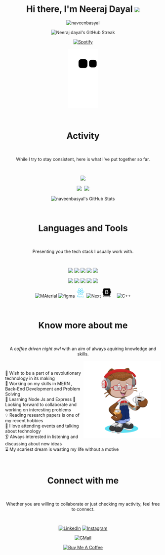 <h1 align="center">Hi there, I'm Neeraj Dayal <img src="https://media.giphy.com/media/hvRJCLFzcasrR4ia7z/giphy.gif" width="28"></h1>

<!-- Typing Widget 
<img width="100%" src="https://readme-typing-svg.herokuapp.com/?lines=Web+Developer;MERN+Developer;Computer+Science+Student;Tech+Geek&font=sans-serif&center=true&size=12"> -->


<p align="center"> <img src="https://komarev.com/ghpvc/?username=dayalneeraj1602&label=Profile%20views&color=0e75b6&style=flat" alt="naveenbasyal" /> </p>
<!--GitHub Streak-->
<p align="center"><img alt="Neeraj dayal's GitHub Streak" src="https://github-readme-streak-stats.herokuapp.com/?user=dayalneeraj1602&theme=dark&hide_border=true"></p>
<!-- Spotify Music-->
  <p align="center">
  <a href="https://open.spotify.com/collection/tracks">
    <img src="https://spotify-github-readme.vercel.app/api/spotify" alt="Spotify" />
  </a>
</p>

<!-- Github contribution grid snake from action workflow -->
<p align="center"><img alt="Snake GIF" src="https://github.com/Sanket-Mathur/Sanket-Mathur/blob/output/github-contribution-grid-snake.svg"></p>
<br>
<!-- Activity -->
<h1 align="center">Activity</h1>
<br>
<p align="center">While I try to stay consistent, here is what I've put together so far.</p>
<br>

<p align="center">
  <img src="https://github-profile-summary-cards.vercel.app/api/cards/profile-details?username=dayalneeraj1602&theme=monokai">
</p>
<p align="center">
  <img src="https://github-profile-summary-cards.vercel.app/api/cards/repos-per-language?username=dayalneeraj1602&theme=monokai">&nbsp;
  <img src="https://github-profile-summary-cards.vercel.app/api/cards/most-commit-language?username=dayalneeraj1602&theme=monokai">
</p>
<!--GitHub Stats-->
<p align="center"><img alt="naveenbasyal's GitHub Stats" src="https://github-readme-stats.vercel.app/api?username=dayalneeraj1602&theme=blue-green&hide_border=true"></p>
<br>
<!-- Language and Tools -->
<h1 align="center">Languages and Tools</h1>
<br>
<p align="center">Presenting you the tech stack I usually work with.</p>
<br>

<p align="center">
   <img src="https://img.shields.io/badge/node.js%20-%2343853D.svg?&style=for-the-badge&logo=node.js&logoColor=white"/>
  
  <img src="https://img.shields.io/badge/NPM-%23000000.svg?style=for-the-badge&logo=npm&logoColor=white"/>
  
  <img src="https://img.shields.io/badge/javascript%20-%23323330.svg?&style=for-the-badge&logo=javascript&logoColor=%23F7DF1E"/>
   <img src="https://img.shields.io/badge/express.js%20-%23404d59.svg?&style=for-the-badge"/>  
  <img src="https://img.shields.io/badge/git%20-%23F05033.svg?&style=for-the-badge&logo=git&logoColor=white"/> 
</p>
<p align="center">
  <img src ="https://img.shields.io/badge/https://upload.wikimedia.org/wikipedia/commons/thumb/c/c3/Python-logo-notext.svg/1200px-Python-logo-notext.svg.png"/>
   <img src="https://img.shields.io/badge/html5%20-%23E34F26.svg?&style=for-the-badge&logo=html5&logoColor=white"/>
   <img src="https://img.shields.io/badge/github%20-%23121011.svg?&style=for-the-badge&logo=github&logoColor=white"/>
  <img src="https://img.shields.io/badge/css3%20-%231572B6.svg?&style=for-the-badge&logo=css3&logoColor=white"/>
    <img src="https://img.shields.io/badge/Visual%20Studio%20Code-0078d7.svg?style=for-the-badge&logo=visual-studio-code&logoColor=white"/>
</p>
<p align="center">
   <img alt="MAterial" width="30px" src="https://mui.com/static/logo.png"/>
  <img alt="figma" width="30px" src="https://www.vectorlogo.zone/logos/figma/figma-icon.svg"/>
     <img alt="React" width="30px" src="https://raw.githubusercontent.com/devicons/devicon/master/icons/react/react-original-wordmark.svg"/>
  <img alt="Next" width="30px" src="https://www.rlogical.com/wp-content/uploads/2021/08/Rlogical-Blog-Images-thumbnail.png"/>
   <img alt="bootstap" width="30px" src="https://raw.githubusercontent.com/devicons/devicon/master/icons/bootstrap/bootstrap-plain-wordmark.svg"/>&emsp;
  <img alt="C++" width="30px" src="https://cdn.iconscout.com/icon/free/png-64/c-4-226082.png"/>
  </p> 

<br>

<!-- Know more about me -->
<h1 align="center">Know more about me</h1>
<br>
<p align="center">A <i>coffee driven night owl</i> with an aim of always aquiring knowledge and skills.</p>
<img align="right" alt="Octocat" height="250px" src="https://raw.githubusercontent.com/Sanket-Mathur/Sanket-Mathur/master/Images/octocat.png">
<br>

:dart: Wish to be a part of a revolutionary technology in its making  
:telescope: Working on my skills in MERN , Back-End Development and Problem Solving  
:seedling: Learning  Node Js and Express
:eyes: Looking forward to collaborate and working on interesting problems  
:bulb: Reading research papers is one of my recent hobbies  
:ticket: I love attending events and talking about technology  
:ear: Always interested in listening and discussing about new ideas  
:hourglass: My scariest dream is wasting my life without a motive    

<br>



<!-- Connect with me -->
<h1 align="center">Connect with me</h1>
<br>
<p align="center">Whether you are willing to collaborate or just checking my activity, feel free to connect.</p>
<br>

<p align="center">
  <a href="https://linkedin.com/in/dayalneeraj1602"><img alt="LinkedIn" src="https://img.shields.io/badge/LinkedIn-0077B5?style=for-the-badge&logo=linkedin&logoColor=white"></a>
  <a href="https://www.instagram.com/neerajdayal01/"><img alt="Instagram" src="https://img.shields.io/badge/Instagram-E4405F?style=for-the-badge&logo=instagram&logoColor=white"></a>
</p>
<p align="center">
  <a href="mailto:neeraj.dayal.1602@gmail.com"><img alt="GMail" src="https://img.shields.io/badge/Gmail-D14836?style=for-the-badge&logo=gmail&logoColor=white"></a>
</p>



<!-- Buy me a coffee link -->
<p align="center">
  <a href="https://www.buymeacoffee.com/dayalneeraj1602" target="_blank"><img src="https://cdn.buymeacoffee.com/buttons/v2/default-blue.png" alt="Buy Me A Coffee" style="height: 60px !important;width: 217px !important;"></a>
</p>
